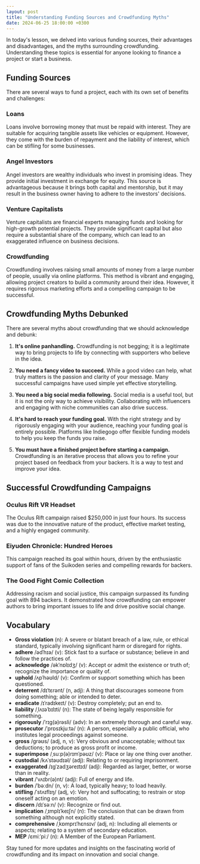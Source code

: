 ```yaml
---
layout: post
title: "Understanding Funding Sources and Crowdfunding Myths"
date: 2024-06-25 18:00:00 +0300
---
```


In today's lesson, we delved into various funding sources, their advantages and disadvantages, and the myths surrounding crowdfunding. Understanding these topics is essential for anyone looking to finance a project or start a business.

## Funding Sources

There are several ways to fund a project, each with its own set of benefits and challenges:

### Loans
Loans involve borrowing money that must be repaid with interest. They are suitable for acquiring tangible assets like vehicles or equipment. However, they come with the burden of repayment and the liability of interest, which can be stifling for some businesses.

### Angel Investors
Angel investors are wealthy individuals who invest in promising ideas. They provide initial investment in exchange for equity. This source is advantageous because it brings both capital and mentorship, but it may result in the business owner having to adhere to the investors' decisions.

### Venture Capitalists
Venture capitalists are financial experts managing funds and looking for high-growth potential projects. They provide significant capital but also require a substantial share of the company, which can lead to an exaggerated influence on business decisions.

### Crowdfunding
Crowdfunding involves raising small amounts of money from a large number of people, usually via online platforms. This method is vibrant and engaging, allowing project creators to build a community around their idea. However, it requires rigorous marketing efforts and a compelling campaign to be successful.

## Crowdfunding Myths Debunked

There are several myths about crowdfunding that we should acknowledge and debunk:

1. **It's online panhandling.**
   Crowdfunding is not begging; it is a legitimate way to bring projects to life by connecting with supporters who believe in the idea.

2. **You need a fancy video to succeed.**
   While a good video can help, what truly matters is the passion and clarity of your message. Many successful campaigns have used simple yet effective storytelling.

3. **You need a big social media following.**
   Social media is a useful tool, but it is not the only way to achieve visibility. Collaborating with influencers and engaging with niche communities can also drive success.

4. **It's hard to reach your funding goal.**
   With the right strategy and by rigorously engaging with your audience, reaching your funding goal is entirely possible. Platforms like Indiegogo offer flexible funding models to help you keep the funds you raise.

5. **You must have a finished project before starting a campaign.**
   Crowdfunding is an iterative process that allows you to refine your project based on feedback from your backers. It is a way to test and improve your idea.

## Successful Crowdfunding Campaigns

### Oculus Rift VR Headset
The Oculus Rift campaign raised $250,000 in just four hours. Its success was due to the innovative nature of the product, effective market testing, and a highly engaged community.

### Eiyuden Chronicle: Hundred Heroes
This campaign reached its goal within hours, driven by the enthusiastic support of fans of the Suikoden series and compelling rewards for backers.

### The Good Fight Comic Collection
Addressing racism and social justice, this campaign surpassed its funding goal with 894 backers. It demonstrated how crowdfunding can empower authors to bring important issues to life and drive positive social change.

## Vocabulary

- **Gross violation** (n): A severe or blatant breach of a law, rule, or ethical standard, typically involving significant harm or disregard for rights.
- **adhere** /ədˈhɪə/ (v): Stick fast to a surface or substance; believe in and follow the practices of.
- **acknowledge** /əkˈnɒlɪdʒ/ (v): Accept or admit the existence or truth of; recognize the importance or quality of.
- **uphold** /ʌpˈhəʊld/ (v): Confirm or support something which has been questioned.
- **deterrent** /dɪˈtɛrənt/ (n, adj): A thing that discourages someone from doing something; able or intended to deter.
- **eradicate** /ɪˈradɪkeɪt/ (v): Destroy completely; put an end to.
- **liability** /ˌlʌɪəˈbɪlɪti/ (n): The state of being legally responsible for something.
- **rigorously** /ˈrɪɡ(ə)rəsli/ (adv): In an extremely thorough and careful way.
- **prosecutor** /ˈprɒsɪkjuːtə/ (n): A person, especially a public official, who institutes legal proceedings against someone.
- **gross** /ɡrəʊs/ (adj, n, v): Very obvious and unacceptable; without tax deductions; to produce as gross profit or income.
- **superimpose** /ˌsuːp(ə)rɪmˈpəʊz/ (v): Place or lay one thing over another.
- **custodial** /kʌˈstəʊdɪəl/ (adj): Relating to or requiring imprisonment.
- **exaggerated** /ɪɡˈzadʒəreɪtɪd/ (adj): Regarded as larger, better, or worse than in reality.
- **vibrant** /ˈvʌɪbr(ə)nt/ (adj): Full of energy and life.
- **burden** /ˈbəːdn/ (n, v): A load, typically heavy; to load heavily.
- **stifling** /ˈstʌɪflɪŋ/ (adj, v): Very hot and suffocating; to restrain or stop oneself acting on an emotion.
- **discern** /dɪˈsəːn/ (v): Recognize or find out.
- **implication** /ˌɪmplɪˈkeɪʃn/ (n): The conclusion that can be drawn from something although not explicitly stated.
- **comprehensive** /ˌkɒmprɪˈhɛnsɪv/ (adj, n): Including all elements or aspects; relating to a system of secondary education.
- **MEP** /ɛmiːˈpiː/ (n): A Member of the European Parliament.

Stay tuned for more updates and insights on the fascinating world of crowdfunding and its impact on innovation and social change.